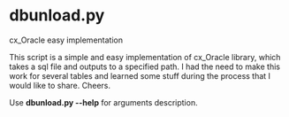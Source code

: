 # dbunload.py
cx_Oracle easy implementation

This script is a simple and easy implementation of cx_Oracle library, which takes a sql file and outputs to a specified path.
I had the need to make this work for several tables and learned some stuff during the process that I would like to share.
Cheers.

Use **dbunload.py --help** for arguments description.
